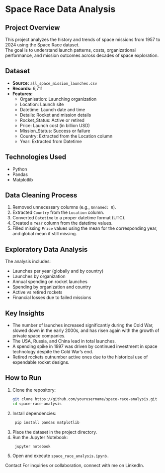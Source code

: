 # Space Race Data Analysis

## Project Overview
This project analyzes the history and trends of space missions from 1957 to 2024 using the Space Race dataset.  
The goal is to understand launch patterns, costs, organizational performance, and mission outcomes across decades of space exploration.

## Dataset
- **Source:** `all_space_mission_launches.csv`
- **Records:** 6,711
- **Features:**
  - Organisation: Launching organization
  - Location: Launch site
  - Datetime: Launch date and time
  - Details: Rocket and mission details
  - Rocket_Status: Active or retired
  - Price: Launch cost (in billion USD)
  - Mission_Status: Success or failure
  - Country: Extracted from the Location column
  - Year: Extracted from Datetime

## Technologies Used
- Python
- Pandas
- Matplotlib

## Data Cleaning Process
1. Removed unnecessary columns (e.g., `Unnamed: 0`).
2. Extracted `Country` from the `Location` column.
3. Converted `Datetime` to a proper datetime format (UTC).
4. Created a `Year` column from the datetime values.
5. Filled missing `Price` values using the mean for the corresponding year, and global mean if still missing.

## Exploratory Data Analysis
The analysis includes:
- Launches per year (globally and by country)
- Launches by organization
- Annual spending on rocket launches
- Spending by organization and country
- Active vs retired rockets
- Financial losses due to failed missions

## Key Insights
- The number of launches increased significantly during the Cold War, slowed down in the early 2000s, and has risen again with the growth of private space companies.
- The USA, Russia, and China lead in total launches.
- A spending spike in 1997 was driven by continued investment in space technology despite the Cold War’s end.
- Retired rockets outnumber active ones due to the historical use of expendable rocket designs.

## How to Run
1. Clone the repository:
   ```bash
   git clone https://github.com/yourusername/space-race-analysis.git
   cd space-race-analysis
2. Install dependencies:
   ```bash
    pip install pandas matplotlib
3. Place the dataset in the project directory.
4. Run the Jupyter Notebook:
   ```bash
    jupyter notebook
5. Open and execute `space_race_analysis.ipynb.`

Contact
For inquiries or collaboration, connect with me on LinkedIn.
